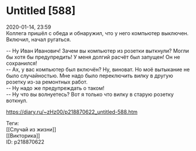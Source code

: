 Untitled [588]
===============

   
 2020-01-14, 23:59   
  Коллега пришёл с обеда и обнаружил, что у него компьютер выключен. Включил, начал ругаться.   
   
 -- Ну Иван Иванович! Зачем вы компьютер из розетки выткнули? Могли бы хотя бы предупредить! У меня долгий расчёт был запущен! Он не сохранился!   
 -- Ах, у вас компьютер был включён? Ну, виноват. Но моё вытыкание не было случайностью. Мне надо было переключить вилку в другую розетку из-за ремонтных работ.   
 -- Ну надо же предупреждать о таком!   
 -- Ну что вы волнуетесь? Вот я только что вилку в старую розетку воткнул.   
    
 <https://diary.ru/~zHz00/p218870622_untitled-588.htm>   
   
 Теги:   
 [[Случай из жизни]]   
 [[Викторика]]   
 ID: p218870622